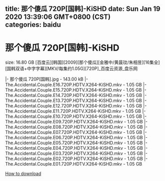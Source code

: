 
title: 那个傻瓜 720P[国韩]-KiSHD
date: Sun Jan 19 2020 13:39:06 GMT+0800 (CST)    
categories: baidu
---

# 那个傻瓜 720P[国韩]-KiSHD
size: 16.80 GB
 [百度云][韩国][2009][那个傻瓜][金雅中/黄晸玟/朱相昱][16集全][国韩双语+中字字幕][MKV/每集约1.05G][720P]_百度云资源_盘乐网
 
|- 那个傻瓜 720P[国韩].jpg - 143.00 kB
|- The.Accidental.Couple.E16.720P.HDTV.X264-KiSHD.mkv - 1.05 GB
|- The.Accidental.Couple.E15.720P.HDTV.X264-KiSHD.mkv - 1.05 GB
|- The.Accidental.Couple.E14.720P.HDTV.X264-KiSHD.mkv - 1.05 GB
|- The.Accidental.Couple.E13.720P.HDTV.X264-KiSHD.mkv - 1.05 GB
|- The.Accidental.Couple.E12.720P.HDTV.X264-KiSHD.mkv - 1.05 GB
|- The.Accidental.Couple.E11.720P.HDTV.X264-KiSHD.mkv - 1.05 GB
|- The.Accidental.Couple.E10.720P.HDTV.X264-KiSHD.mkv - 1.05 GB
|- The.Accidental.Couple.E09.720P.HDTV.X264-KiSHD.mkv - 1.05 GB
|- The.Accidental.Couple.E08.720P.HDTV.X264-KiSHD.mkv - 1.05 GB
|- The.Accidental.Couple.E07.720P.HDTV.X264-KiSHD.mkv - 1.05 GB
|- The.Accidental.Couple.E06.720P.HDTV.X264-KiSHD.mkv - 1.05 GB
|- The.Accidental.Couple.E05.720P.HDTV.X264-KiSHD.mkv - 1.05 GB
|- The.Accidental.Couple.E04.720P.HDTV.X264-KiSHD.mkv - 1.05 GB
|- The.Accidental.Couple.E03.720P.HDTV.X264-KiSHD.mkv - 1.05 GB
|- The.Accidental.Couple.E02.720P.HDTV.X264-KiSHD.mkv - 1.05 GB
|- The.Accidental.Couple.E01.720P.HDTV.X264-KiSHD.mkv - 1.05 GB

[How to download](https://bpcam.bemobtrk.com/go/2ceec3aa-1ca2-46d6-b9ff-aaa5c184517c?jno=869)